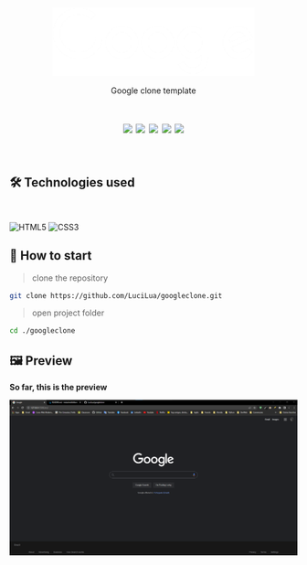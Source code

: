 <p align="center"><img height=120  src="src/img/google-logo.png"></p>
<p align="center">Google clone template</p>
<h1 align="center">
<img src="https://img.shields.io/apm/l/react?style=flat-square"> <img src="https://img.shields.io/github/stars/LuciLua/googleclone?style=flat-square">
<img src="https://img.shields.io/github/last-commit/LuciLua/googleclone?style=flat-square"> <img src="https://img.shields.io/github/commit-activity/w/LuciLua/googleclone?style=flat-square"> <img src="https://img.shields.io/github/languages/code-size/LuciLua/googleclone">

</br>
</h1>
</br>

## 🛠 Technologies used

</br>

![HTML5](https://img.shields.io/badge/html5-%23E34F26.svg?style=for-the-badge&logo=html5&logoColor=white) ![CSS3](https://img.shields.io/badge/css3-%231572B6.svg?style=for-the-badge&logo=css3&logoColor=white)

## 🚀 How to start

> clone the repository
```bash
git clone https://github.com/LuciLua/googleclone.git
```

> open project folder
 ```bash
cd ./googleclone
```

## 🖼 Preview

**So far, this is the preview**

<img src="preview.png"/>
